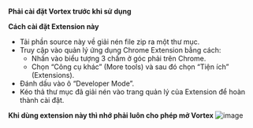 **Phải cài đặt Vortex trước khi sử dụng**

**Cách cài đặt Extension này**
- Tải phần source này về giải nén file zip ra một thư mục.
- Truy cập vào quản lý ứng dụng Chrome Extension bằng cách:
  + Nhấn vào biểu tượng 3 chấm ở góc phải trên Chrome.
  + Chọn “Công cụ khác” (More tools) và sau đó chọn “Tiện ích” (Extensions).
- Đánh dấu vào ô “Developer Mode”.
- Kéo thả thư mục đã giải nén vào trang quản lý của Extension để hoàn thành cài đặt.


**Khi dùng extension này thì nhớ phải luôn cho phép mở Vortex**
![image](https://github.com/TimTini/NexusModsMod/assets/48094158/d8f6a422-0408-4394-bea1-ae9e3b943bb1)

